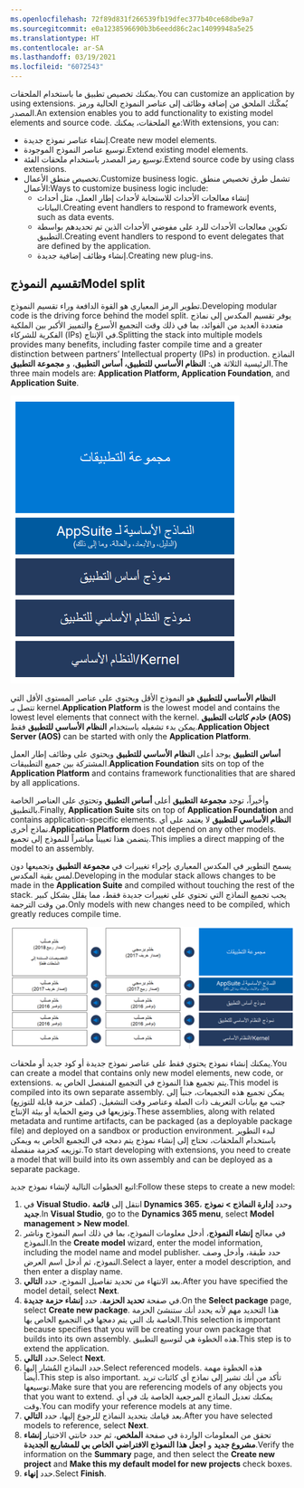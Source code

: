 ```yaml
---
ms.openlocfilehash: 72f89d831f266539fb19dfec377b40ce68dbe9a7
ms.sourcegitcommit: e0a1238596690b3b6eedd86c2ac14099948a5e25
ms.translationtype: HT
ms.contentlocale: ar-SA
ms.lasthandoff: 03/19/2021
ms.locfileid: "6072543"
---
```


<span data-ttu-id="16470-101">يمكنك تخصيص تطبيق ما باستخدام الملحقات.</span><span class="sxs-lookup"><span data-stu-id="16470-101">You can customize an application by using extensions.</span></span> <span data-ttu-id="16470-102">يُمكّنك الملحق من إضافة وظائف إلى عناصر النموذج الحالية ورمز المصدر.</span><span class="sxs-lookup"><span data-stu-id="16470-102">An extension enables you to add functionality to existing model elements and source code.</span></span> <span data-ttu-id="16470-103">مع الملحقات، يمكنك:</span><span class="sxs-lookup"><span data-stu-id="16470-103">With extensions, you can:</span></span>

- <span data-ttu-id="16470-104">إنشاء عناصر نموذج جديدة.</span><span class="sxs-lookup"><span data-stu-id="16470-104">Create new model elements.</span></span>
- <span data-ttu-id="16470-105">توسيع عناصر النموذج الموجودة.</span><span class="sxs-lookup"><span data-stu-id="16470-105">Extend existing model elements.</span></span>
- <span data-ttu-id="16470-106">توسيع رمز المصدر باستخدام ملحقات الفئة.</span><span class="sxs-lookup"><span data-stu-id="16470-106">Extend source code by using class extensions.</span></span>
- <span data-ttu-id="16470-107">تخصيص منطق الأعمال.</span><span class="sxs-lookup"><span data-stu-id="16470-107">Customize business logic.</span></span> <span data-ttu-id="16470-108">تشمل طرق تخصيص منطق الأعمال:</span><span class="sxs-lookup"><span data-stu-id="16470-108">Ways to customize business logic include:</span></span>
    - <span data-ttu-id="16470-109">إنشاء معالجات الأحداث للاستجابة لأحداث إطار العمل، مثل أحداث البيانات.</span><span class="sxs-lookup"><span data-stu-id="16470-109">Creating event handlers to respond to framework events, such as data events.</span></span>
    - <span data-ttu-id="16470-110">تكوين معالجات الأحداث للرد على مفوضي الأحداث الذين تم تحديدهم بواسطة التطبيق.</span><span class="sxs-lookup"><span data-stu-id="16470-110">Creating event handlers to respond to event delegates that are defined by the application.</span></span>
    - <span data-ttu-id="16470-111">إنشاء وظائف إضافية جديدة.</span><span class="sxs-lookup"><span data-stu-id="16470-111">Creating new plug-ins.</span></span>

## <a name="model-split"></a><span data-ttu-id="16470-112">تقسيم النموذج</span><span class="sxs-lookup"><span data-stu-id="16470-112">Model split</span></span>
<span data-ttu-id="16470-113">تطوير الرمز المعياري هو القوة الدافعة وراء تقسيم النموذج.</span><span class="sxs-lookup"><span data-stu-id="16470-113">Developing modular code is the driving force behind the model split.</span></span> <span data-ttu-id="16470-114">يوفر تقسيم المكدس إلى نماذج متعددة العديد من الفوائد، بما في ذلك وقت التجميع الأسرع والتمييز الأكبر بين الملكية الفكرية للشركاء (IPs) في الإنتاج.</span><span class="sxs-lookup"><span data-stu-id="16470-114">Splitting the stack into multiple models provides many benefits, including faster compile time and a greater distinction between partners’ Intellectual property (IPs) in production.</span></span> <span data-ttu-id="16470-115">النماذج الرئيسية الثلاثة هي: **النظام الأساسي للتطبيق، أساس التطبيق**، و **مجموعة التطبيق**.</span><span class="sxs-lookup"><span data-stu-id="16470-115">The three main models are: **Application Platform, Application Foundation**, and **Application Suite**.</span></span>


![رسم تخطيطي للنماذج داخل المكدس المعياري.](../media/models.png)

<span data-ttu-id="16470-117">**النظام الأساسي للتطبيق** هو النموذج الأقل ويحتوي على عناصر المستوى الأقل التي تتصل بـ kernel.</span><span class="sxs-lookup"><span data-stu-id="16470-117">**Application Platform** is the lowest model and contains the lowest level elements that connect with the kernel.</span></span> <span data-ttu-id="16470-118">**خادم كائنات التطبيق (AOS)** يمكن بدء تشغيله باستخدام **النظام الأساسي للتطبيق** فقط.</span><span class="sxs-lookup"><span data-stu-id="16470-118">**Application Object Server (AOS)** can be started with only the **Application Platform**.</span></span> 

<span data-ttu-id="16470-119">**أساس التطبيق** يوجد أعلى **النظام الأساسي للتطبيق** ويحتوي على وظائف إطار العمل المشتركة بين جميع التطبيقات.</span><span class="sxs-lookup"><span data-stu-id="16470-119">**Application Foundation** sits on top of the **Application Platform** and contains framework functionalities that are shared by all applications.</span></span> 

<span data-ttu-id="16470-120">وأخيراً، توجد **مجموعة التطبيق** أعلى **أساس التطبيق** وتحتوي على العناصر الخاصة بالتطبيق.</span><span class="sxs-lookup"><span data-stu-id="16470-120">Finally, **Application Suite** sits on top of **Application Foundation** and contains application-specific elements.</span></span> <span data-ttu-id="16470-121">**النظام الأساسي للتطبيق** لا يعتمد على أي نماذج أخرى.</span><span class="sxs-lookup"><span data-stu-id="16470-121">**Application Platform** does not depend on any other models.</span></span> <span data-ttu-id="16470-122">يتضمن هذا تعييناً مباشراً للنموذج إلى تجميع.</span><span class="sxs-lookup"><span data-stu-id="16470-122">This implies a direct mapping of the model to an assembly.</span></span>

<span data-ttu-id="16470-123">يسمح التطوير في المكدس المعياري بإجراء تغييرات في **مجموعة التطبيق** وتجميعها دون لمس بقية المكدس.</span><span class="sxs-lookup"><span data-stu-id="16470-123">Developing in the modular stack allows changes to be made in the **Application Suite** and compiled without touching the rest of the stack.</span></span> <span data-ttu-id="16470-124">يجب تجميع النماذج التي تحتوي على تغييرات جديدة فقط، مما يقلل بشكل كبير من وقت الترجمة.</span><span class="sxs-lookup"><span data-stu-id="16470-124">Only models with new changes need to be compiled, which greatly reduces compile time.</span></span> 

![رسم تخطيطي يوضح الرحلة إلى التخصيصات القائمة على الملحقات.](../media/seal.png)

<span data-ttu-id="16470-126">يمكنك إنشاء نموذج يحتوي فقط على عناصر نموذج جديدة أو كود جديد أو ملحقات.</span><span class="sxs-lookup"><span data-stu-id="16470-126">You can create a model that contains only new model elements, new code, or extensions.</span></span> <span data-ttu-id="16470-127">يتم تجميع هذا النموذج في التجميع المنفصل الخاص به.</span><span class="sxs-lookup"><span data-stu-id="16470-127">This model is compiled into its own separate assembly.</span></span> <span data-ttu-id="16470-128">يمكن تجميع هذه التجميعات، جنباً إلى جنب مع بيانات التعريف ذات الصلة وعناصر وقت التشغيل، (كملف حزمة قابلة للتوزيع) وتوزيعها في وضع الحماية أو بيئة الإنتاج.</span><span class="sxs-lookup"><span data-stu-id="16470-128">These assemblies, along with related metadata and runtime artifacts, can be packaged (as a deployable package file) and deployed on a sandbox or production environment.</span></span> <span data-ttu-id="16470-129">لبدء التطوير باستخدام الملحقات، تحتاج إلى إنشاء نموذج يتم دمجه في التجميع الخاص به ويمكن توزيعه كحزمة منفصلة.</span><span class="sxs-lookup"><span data-stu-id="16470-129">To start developing with extensions, you need to create a model that will build into its own assembly and can be deployed as a separate package.</span></span> 

<span data-ttu-id="16470-130">اتبع الخطوات التالية لإنشاء نموذج جديد:</span><span class="sxs-lookup"><span data-stu-id="16470-130">Follow these steps to create a new model:</span></span> 

1.  <span data-ttu-id="16470-131">في **Visual Studio**، انتقل إلى **قائمة Dynamics 365**، وحدد **إدارة النماذج > نموذج جديد**.</span><span class="sxs-lookup"><span data-stu-id="16470-131">In **Visual Studio**, go to the **Dynamics 365 menu**, select **Model management > New model**.</span></span> 
2.  <span data-ttu-id="16470-132">في معالج **إنشاء النموذج**، أدخل معلومات النموذج، بما في ذلك اسم النموذج وناشر النموذج.</span><span class="sxs-lookup"><span data-stu-id="16470-132">In the **Create model** wizard, enter the model information, including the model name and model publisher.</span></span> <span data-ttu-id="16470-133">حدد طبقة، وأدخل وصف النموذج، ثم أدخل اسم العرض.</span><span class="sxs-lookup"><span data-stu-id="16470-133">Select a layer, enter a model description, and then enter a display name.</span></span> 
3.  <span data-ttu-id="16470-134">بعد الانتهاء من تحديد تفاصيل النموذج، حدد **التالي**.</span><span class="sxs-lookup"><span data-stu-id="16470-134">After you have specified the model detail, select **Next**.</span></span> 
4.  <span data-ttu-id="16470-135">في صفحة **تحديد الحزمة**، حدد **إنشاء حزمة جديدة**.</span><span class="sxs-lookup"><span data-stu-id="16470-135">On the **Select package** page, select **Create new package**.</span></span> <span data-ttu-id="16470-136">هذا التحديد مهم لأنه يحدد أنك ستنشئ الحزمة الخاصة بك التي يتم دمجها في التجميع الخاص بها.</span><span class="sxs-lookup"><span data-stu-id="16470-136">This selection is important because specifies that you will be creating your own package that builds into its own assembly.</span></span> <span data-ttu-id="16470-137">هذه الخطوة هي لتوسيع التطبيق.</span><span class="sxs-lookup"><span data-stu-id="16470-137">This step is to extend the application.</span></span> 
5.  <span data-ttu-id="16470-138">حدد **التالي**.</span><span class="sxs-lookup"><span data-stu-id="16470-138">Select **Next**.</span></span> 
6.  <span data-ttu-id="16470-139">حدد النماذج المُشار إليها.</span><span class="sxs-lookup"><span data-stu-id="16470-139">Select referenced models.</span></span> <span data-ttu-id="16470-140">هذه الخطوة مهمة أيضاً.</span><span class="sxs-lookup"><span data-stu-id="16470-140">This step is also important.</span></span> <span data-ttu-id="16470-141">تأكد من أنك تشير إلى نماذج أي كائنات تريد توسيعها.</span><span class="sxs-lookup"><span data-stu-id="16470-141">Make sure that you are referencing models of any objects you that you want to extend.</span></span> <span data-ttu-id="16470-142">يمكنك تعديل النماذج المرجعية الخاصة بك في أي وقت.</span><span class="sxs-lookup"><span data-stu-id="16470-142">You can modify your reference models at any time.</span></span> 
7.  <span data-ttu-id="16470-143">بعد قيامك بتحديد النماذج للرجوع إليها، حدد **التالي**.</span><span class="sxs-lookup"><span data-stu-id="16470-143">After you have selected models to reference, select **Next**.</span></span> 
8.  <span data-ttu-id="16470-144">تحقق من المعلومات الواردة في صفحة **الملخص**، ثم حدد خانتي الاختيار **إنشاء مشروع جديد** و **اجعل هذا النموذج الافتراضي الخاص بي للمشاريع الجديدة**.</span><span class="sxs-lookup"><span data-stu-id="16470-144">Verify the information on the **Summary** page, and then select the **Create new project** and **Make this my default model for new projects** check boxes.</span></span>
9.  <span data-ttu-id="16470-145">حدد **إنهاء**.</span><span class="sxs-lookup"><span data-stu-id="16470-145">Select **Finish**.</span></span> 
